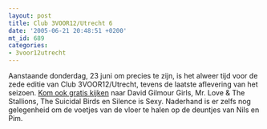 ```yaml
---
layout: post
title: Club 3VOOR12/Utrecht 6
date: '2005-06-21 20:48:51 +0200'
mt_id: 689
categories:
- 3voor12utrecht
---
```

Aanstaande donderdag, 23 juni om precies te zijn, is het alweer tijd voor de zede editie van Club 3VOOR12/Utrecht, tevens de laatste aflevering van het seizoen. <a href="http://3voor12.vpro.nl/artikelen/artikel/40663205">Kom ook gratis kijken</a> naar David Gilmour Girls, Mr. Love & The Stallions, The Suicidal Birds en Silence is Sexy. Naderhand is er zelfs nog gelegenheid om de voetjes van de vloer te halen op de deuntjes van Nils en Pim.
